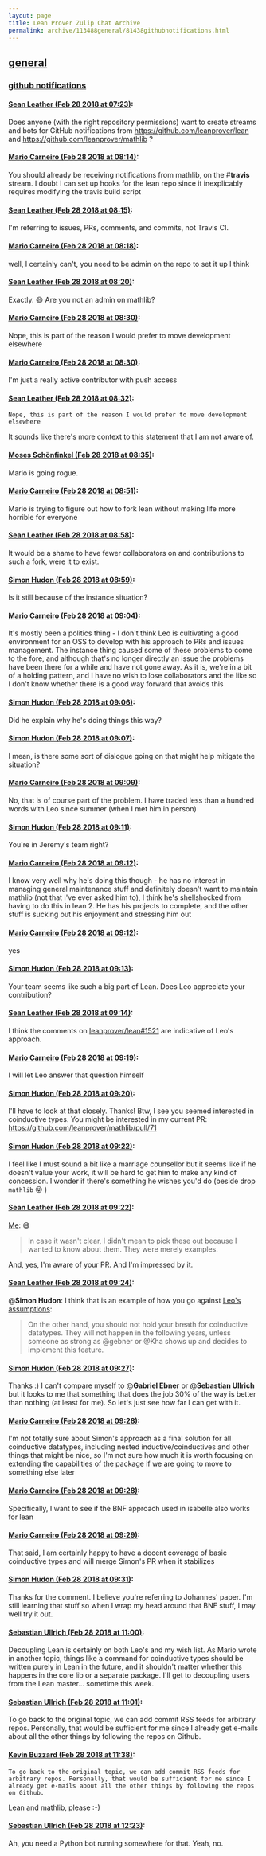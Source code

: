 ```yaml
---
layout: page
title: Lean Prover Zulip Chat Archive 
permalink: archive/113488general/81438githubnotifications.html
---
```


## [general](index.html)
### [github notifications](81438githubnotifications.html)

#### [Sean Leather (Feb 28 2018 at 07:23)](https://leanprover.zulipchat.com/#narrow/stream/113488-general/topic/github%20notifications/near/123077197):
Does anyone (with the right repository permissions) want to create streams and bots for GitHub notifications from https://github.com/leanprover/lean and https://github.com/leanprover/mathlib ?

#### [Mario Carneiro (Feb 28 2018 at 08:14)](https://leanprover.zulipchat.com/#narrow/stream/113488-general/topic/github%20notifications/near/123078594):
You should already be receiving notifications from mathlib, on the #**travis** stream. I doubt I can set up hooks for the lean repo since it inexplicably requires modifying the travis build script

#### [Sean Leather (Feb 28 2018 at 08:15)](https://leanprover.zulipchat.com/#narrow/stream/113488-general/topic/github%20notifications/near/123078606):
I'm referring to issues, PRs, comments, and commits, not Travis CI.

#### [Mario Carneiro (Feb 28 2018 at 08:18)](https://leanprover.zulipchat.com/#narrow/stream/113488-general/topic/github%20notifications/near/123078694):
well, I certainly can't, you need to be admin on the repo to set it up I think

#### [Sean Leather (Feb 28 2018 at 08:20)](https://leanprover.zulipchat.com/#narrow/stream/113488-general/topic/github%20notifications/near/123078741):
Exactly. :smile: Are you not an admin on mathlib?

#### [Mario Carneiro (Feb 28 2018 at 08:30)](https://leanprover.zulipchat.com/#narrow/stream/113488-general/topic/github%20notifications/near/123079024):
Nope, this is part of the reason I would prefer to move development elsewhere

#### [Mario Carneiro (Feb 28 2018 at 08:30)](https://leanprover.zulipchat.com/#narrow/stream/113488-general/topic/github%20notifications/near/123079027):
I'm just a really active contributor with push access

#### [Sean Leather (Feb 28 2018 at 08:32)](https://leanprover.zulipchat.com/#narrow/stream/113488-general/topic/github%20notifications/near/123079092):
```quote
Nope, this is part of the reason I would prefer to move development elsewhere
```

It sounds like there's more context to this statement that I am not aware of.

#### [Moses Schönfinkel (Feb 28 2018 at 08:35)](https://leanprover.zulipchat.com/#narrow/stream/113488-general/topic/github%20notifications/near/123079149):
Mario is going rogue.

#### [Mario Carneiro (Feb 28 2018 at 08:51)](https://leanprover.zulipchat.com/#narrow/stream/113488-general/topic/github%20notifications/near/123079568):
Mario is trying to figure out how to fork lean without making life more horrible for everyone

#### [Sean Leather (Feb 28 2018 at 08:58)](https://leanprover.zulipchat.com/#narrow/stream/113488-general/topic/github%20notifications/near/123079773):
It would be a shame to have fewer collaborators on and contributions to such a fork, were it to exist.

#### [Simon Hudon (Feb 28 2018 at 08:59)](https://leanprover.zulipchat.com/#narrow/stream/113488-general/topic/github%20notifications/near/123079779):
Is it still because of the instance situation?

#### [Mario Carneiro (Feb 28 2018 at 09:04)](https://leanprover.zulipchat.com/#narrow/stream/113488-general/topic/github%20notifications/near/123079945):
It's mostly been a politics thing - I don't think Leo is cultivating a good environment for an OSS to develop with his approach to PRs and issues management. The instance thing caused some of these problems to come to the fore, and although that's no longer directly an issue the problems have been there for a while and have not gone away. As it is, we're in a bit of a holding pattern, and I have no wish to lose collaborators and the like so I don't know whether there is a good way forward that avoids this

#### [Simon Hudon (Feb 28 2018 at 09:06)](https://leanprover.zulipchat.com/#narrow/stream/113488-general/topic/github%20notifications/near/123080023):
Did he explain why he's doing things this way?

#### [Simon Hudon (Feb 28 2018 at 09:07)](https://leanprover.zulipchat.com/#narrow/stream/113488-general/topic/github%20notifications/near/123080038):
I mean, is there some sort of dialogue going on that might help mitigate the situation?

#### [Mario Carneiro (Feb 28 2018 at 09:09)](https://leanprover.zulipchat.com/#narrow/stream/113488-general/topic/github%20notifications/near/123080107):
No, that is of course part of the problem. I have traded less than a hundred words with Leo since summer (when I met him in person)

#### [Simon Hudon (Feb 28 2018 at 09:11)](https://leanprover.zulipchat.com/#narrow/stream/113488-general/topic/github%20notifications/near/123080195):
You're in Jeremy's team right?

#### [Mario Carneiro (Feb 28 2018 at 09:12)](https://leanprover.zulipchat.com/#narrow/stream/113488-general/topic/github%20notifications/near/123080239):
I know very well why he's doing this though - he has no interest in managing general maintenance stuff and definitely doesn't want to maintain mathlib (not that I've ever asked him to), I think he's shellshocked from having to do this in lean 2. He has his projects to complete, and the other stuff is sucking out his enjoyment and stressing him out

#### [Mario Carneiro (Feb 28 2018 at 09:12)](https://leanprover.zulipchat.com/#narrow/stream/113488-general/topic/github%20notifications/near/123080240):
yes

#### [Simon Hudon (Feb 28 2018 at 09:13)](https://leanprover.zulipchat.com/#narrow/stream/113488-general/topic/github%20notifications/near/123080246):
Your team seems like such a big part of Lean. Does Leo appreciate your contribution?

#### [Sean Leather (Feb 28 2018 at 09:14)](https://leanprover.zulipchat.com/#narrow/stream/113488-general/topic/github%20notifications/near/123080294):
I think the comments on [leanprover/lean#1521](https://github.com/leanprover/lean/issues/1521) are indicative of Leo's approach.

#### [Mario Carneiro (Feb 28 2018 at 09:19)](https://leanprover.zulipchat.com/#narrow/stream/113488-general/topic/github%20notifications/near/123080413):
I will let Leo answer that question himself

#### [Simon Hudon (Feb 28 2018 at 09:20)](https://leanprover.zulipchat.com/#narrow/stream/113488-general/topic/github%20notifications/near/123080460):
I'll have to look at that closely. Thanks! Btw, I see you seemed interested in coinductive types. You might be interested in my current PR: https://github.com/leanprover/mathlib/pull/71

#### [Simon Hudon (Feb 28 2018 at 09:22)](https://leanprover.zulipchat.com/#narrow/stream/113488-general/topic/github%20notifications/near/123080509):
I feel like I must sound a bit like a marriage counsellor but it seems like if he doesn't value your work, it will be hard to get him to make any kind of concession. I wonder if there's something he wishes you'd do (beside drop `mathlib` :stuck_out_tongue_closed_eyes: )

#### [Sean Leather (Feb 28 2018 at 09:22)](https://leanprover.zulipchat.com/#narrow/stream/113488-general/topic/github%20notifications/near/123080510):
[Me](https://github.com/leanprover/lean/issues/1521#issuecomment-294447574): :smile: 

> In case it wasn't clear, I didn't mean to pick these out because I wanted to know about them. They were merely examples.

And, yes, I'm aware of your PR. And I'm impressed by it.

#### [Sean Leather (Feb 28 2018 at 09:24)](https://leanprover.zulipchat.com/#narrow/stream/113488-general/topic/github%20notifications/near/123080554):
@**Simon Hudon**: I think that is an example of how you go against [Leo's assumptions](https://github.com/leanprover/lean/issues/1521#issuecomment-294363143):

> On the other hand, you should not hold your breath for coinductive datatypes. They will not happen in the following years, unless someone as strong as @gebner or @Kha shows up and decides to implement this feature.

#### [Simon Hudon (Feb 28 2018 at 09:27)](https://leanprover.zulipchat.com/#narrow/stream/113488-general/topic/github%20notifications/near/123080614):
Thanks :) I can't compare myself to @**Gabriel Ebner** or @**Sebastian Ullrich** but it looks to me that something that does the job 30% of the way is better than nothing (at least for me). So let's just see how far I can get with it.

#### [Mario Carneiro (Feb 28 2018 at 09:28)](https://leanprover.zulipchat.com/#narrow/stream/113488-general/topic/github%20notifications/near/123080665):
I'm not totally sure about Simon's approach as a final solution for all coinductive datatypes, including nested inductive/coinductives and other things that might be nice, so I'm not sure how much it is worth focusing on extending the capabilities of the package if we are going to move to something else later

#### [Mario Carneiro (Feb 28 2018 at 09:28)](https://leanprover.zulipchat.com/#narrow/stream/113488-general/topic/github%20notifications/near/123080668):
Specifically, I want to see if the BNF approach used in isabelle also works for lean

#### [Mario Carneiro (Feb 28 2018 at 09:29)](https://leanprover.zulipchat.com/#narrow/stream/113488-general/topic/github%20notifications/near/123080682):
That said, I am certainly happy to have a decent coverage of basic coinductive types and will merge Simon's PR when it stabilizes

#### [Simon Hudon (Feb 28 2018 at 09:31)](https://leanprover.zulipchat.com/#narrow/stream/113488-general/topic/github%20notifications/near/123080737):
Thanks for the comment. I believe you're referring to Johannes' paper. I'm still learning that stuff so when I wrap my head around that BNF stuff, I may well try it out.

#### [Sebastian Ullrich (Feb 28 2018 at 11:00)](https://leanprover.zulipchat.com/#narrow/stream/113488-general/topic/github%20notifications/near/123083344):
Decoupling Lean is certainly on both Leo's and my wish list. As Mario wrote in another topic, things like a command for coinductive types should be written purely in Lean in the future, and it shouldn't matter whether this happens in the core lib or a separate package. I'll get to decoupling users from the Lean master... sometime this week.

#### [Sebastian Ullrich (Feb 28 2018 at 11:01)](https://leanprover.zulipchat.com/#narrow/stream/113488-general/topic/github%20notifications/near/123083365):
To go back to the original topic, we can add commit RSS feeds for arbitrary repos. Personally, that would be sufficient for me since I already get e-mails about all the other things by following the repos on Github.

#### [Kevin Buzzard (Feb 28 2018 at 11:38)](https://leanprover.zulipchat.com/#narrow/stream/113488-general/topic/github%20notifications/near/123084544):
```quote
To go back to the original topic, we can add commit RSS feeds for arbitrary repos. Personally, that would be sufficient for me since I already get e-mails about all the other things by following the repos on Github.
```
Lean and mathlib, please :-)

#### [Sebastian Ullrich (Feb 28 2018 at 12:23)](https://leanprover.zulipchat.com/#narrow/stream/113488-general/topic/github%20notifications/near/123085938):
Ah, you need a Python bot running somewhere for that. Yeah, no.

